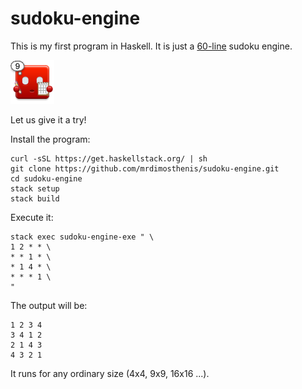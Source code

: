 # sudoku-engine

This is my first program in Haskell. It is just a [60-line](https://github.com/mrdimosthenis/sudoku-engine/blob/master/src/Traverse.hs) sudoku engine.

![Logo](https://github.com/mrdimosthenis/sudoku-engine/blob/master/icon.png)

Let us give it a try!

Install the program:
```
curl -sSL https://get.haskellstack.org/ | sh
git clone https://github.com/mrdimosthenis/sudoku-engine.git
cd sudoku-engine
stack setup
stack build
```

Execute it:
```
stack exec sudoku-engine-exe " \
1 2 * * \
* * 1 * \
* 1 4 * \
* * * 1 \
"
```

The output will be:
```
1 2 3 4
3 4 1 2
2 1 4 3
4 3 2 1
```

It runs for any ordinary size (4x4, 9x9, 16x16 ...).
